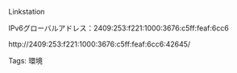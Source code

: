 Linkstation

IPv6グローバルアドレス：2409:253:f221:1000:3676:c5ff:feaf:6cc6

http://2409:253:f221:1000:3676:c5ff:feaf:6cc6:42645/


Tags:
  環境